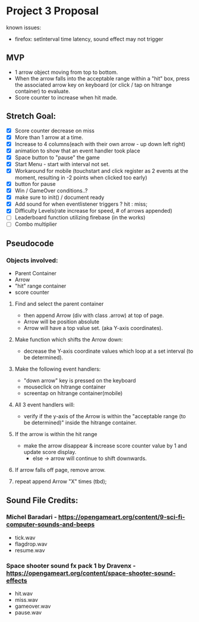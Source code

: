 # Project 3 Proposal

known issues:
- firefox: setInterval time latency, sound effect may not trigger

## MVP
- 1 arrow object moving from top to bottom. 
- When the arrow falls into the acceptable range within a "hit" box, press the associated arrow key on keyboard (or click / tap on hitrange container) to evaluate. 
- Score counter to increase when hit made.

## Stretch Goal:
- [x] Score counter decrease on miss
- [x] More than 1 arrow at a time.
- [x] Increase to 4 columns(each with their own arrow - up down left right)
- [x] animation to show that an event handler took place
- [x] Space button to "pause" the game
- [x] Start Menu - start with interval not set.
- [x] Workaround for mobile (touchstart and click register as 2 events at the moment, resulting in -2 points when clicked too early)
- [x] button for pause
- [x] Win / GameOver conditions..?
- [x] make sure to init() / document ready
- [x] Add sound for when eventlistener triggers ? hit : miss;
- [x] Difficulty Levels(rate increase for speed, # of arrows appended)
- [ ] Leaderboard function utilizing firebase (in the works)
- [ ] Combo multiplier

## Pseudocode

### Objects involved: 
- Parent Container
- Arrow
- "hit" range container
- score counter

1. Find and select the parent container
    - then append Arrow (div with class .arrow) at top of page.
    - Arrow will be position absolute
    - Arrow will have a top value set. (aka Y-axis coordinates).

2. Make function which shifts the Arrow down:
    - decrease the Y-axis coordinate values which loop at a set interval (to be determined).

3. Make the following event handlers: 
    - "down arrow" key is pressed on the keyboard
    - mouseclick on hitrange container
    - screentap on hitrange container(mobile)

4. All 3 event handlers will:
    - verify if the y-axis of the Arrow is within the "acceptable range (to be determined)" inside the hitrange container.

5. If the arrow is within the hit range
    - make the arrow disappear & increase score counter value by 1 and update score display.
        - else -> arrow will continue to shift downwards.

6. If arrow falls off page, remove arrow.

7. repeat append Arrow "X" times (tbd);


## Sound File Credits:

### Michel Baradari - https://opengameart.org/content/9-sci-fi-computer-sounds-and-beeps
- tick.wav
- flagdrop.wav
- resume.wav
### Space shooter sound fx pack 1 by Dravenx - https://opengameart.org/content/space-shooter-sound-effects
- hit.wav
- miss.wav
- gameover.wav
- pause.wav